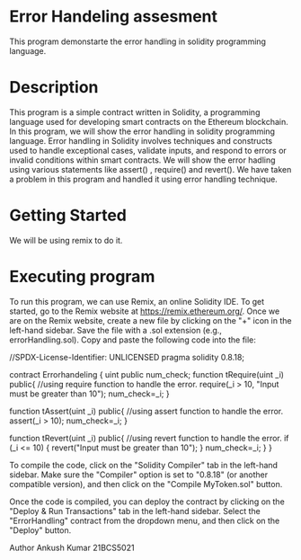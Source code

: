 # Error Handeling assesment
This program demonstarte the error handling in solidity programming language.

# Description
This program is a simple contract written in Solidity, a programming language used for developing smart contracts on the Ethereum blockchain. In this program, we will show the error handling in solidity programming language. Error handling in Solidity involves techniques and constructs used to handle exceptional cases, validate inputs, and respond to errors or invalid conditions within smart contracts. We will show the error hadling using various statements like assert() , require() and revert(). We have taken a problem in this program and handled it using error handling technique.

# Getting Started
We will be using remix to do it.

# Executing program
To run this program, we can use Remix, an online Solidity IDE. To get started, go to the Remix website at https://remix.ethereum.org/.
Once we are on the Remix website, create a new file by clicking on the "+" icon in the left-hand sidebar. Save the file with a .sol extension (e.g., errorHandling.sol).
Copy and paste the following code into the file:

//SPDX-License-Identifier: UNLICENSED
pragma solidity 0.8.18;

contract Errorhandeling
{
    uint public num_check;
    function tRequire(uint _i) public{
          //using require function to handle the error.
        require(_i > 10, "Input must be greater than 10");
        num_check=_i;
    }

  function tAssert(uint _i) public{
        //using assert function to handle the error.
        assert(_i > 10);
         num_check=_i;
    }
        
  function tRevert(uint _i) public{
          //using revert function to handle the error.
        if (_i <= 10) {
            revert("Input must be greater than 10");
        }
        num_check=_i;
    }
}

To compile the code, click on the "Solidity Compiler" tab in the left-hand sidebar. Make sure the "Compiler" option is set to "0.8.18" (or another compatible version), and then click on the "Compile MyToken.sol" button.

Once the code is compiled, you can deploy the contract by clicking on the "Deploy & Run Transactions" tab in the left-hand sidebar. Select the "ErrorHandling" contract from the dropdown menu, and then click on the "Deploy" button.

Author
Ankush Kumar
21BCS5021
